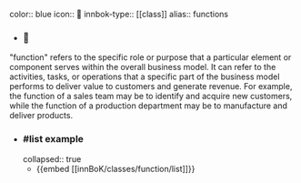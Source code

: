 color:: blue
icon:: 👔
innbok-type:: [[class]]
alias:: functions

- ### 🔖 
"function" refers to the specific role or purpose that a particular element or component serves within the overall business model. It can refer to the activities, tasks, or operations that a specific part of the business model performs to deliver value to customers and generate revenue. For example, the function of a sales team may be to identify and acquire new customers, while the function of a production department may be to manufacture and deliver products.
- ### #list example
  collapsed:: true
  - {{embed [[innBoK/classes/function/list]]}}



